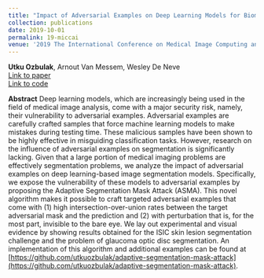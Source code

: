 ```yaml
---
title: "Impact of Adversarial Examples on Deep Learning Models for Biomedical Image Segmentation"
collection: publications
date: 2019-10-01
permalink: 19-miccai
venue: '2019 The International Conference on Medical Image Computing and Computer Assisted Intervention (MICCAI) <br /> Main track, poster presentation'
---
```

**Utku Ozbulak**, Arnout Van Messem, Wesley De Neve <br /> [Link to paper](https://arxiv.org/abs/1907.13124) <br /> [Link to code](https://github.com/utkuozbulak/adaptive-segmentation-mask-attack)

**Abstract**
Deep learning models, which are increasingly being used in the field of medical image analysis, come with a major security risk, namely, their vulnerability to adversarial examples. Adversarial examples are carefully crafted samples that force machine learning models to make mistakes during testing time. These malicious samples have been shown to be highly effective in misguiding classification tasks. However, research on the influence of adversarial examples on segmentation is significantly lacking. Given that a large portion of medical imaging problems are effectively segmentation problems, we analyze the impact of adversarial examples on deep learning-based image segmentation models. Specifically, we expose the vulnerability of these models to adversarial examples by proposing the Adaptive Segmentation Mask Attack (ASMA). This novel algorithm makes it possible to craft targeted adversarial examples that come with (1) high intersection-over-union rates between the target adversarial mask and the prediction and (2) with perturbation that is, for the most part, invisible to the bare eye. We lay out experimental and visual evidence by showing results obtained for the ISIC skin lesion segmentation challenge and the problem of glaucoma optic disc segmentation. An implementation of this algorithm and additional examples can be found at [https://github.com/utkuozbulak/adaptive-segmentation-mask-attack](https://github.com/utkuozbulak/adaptive-segmentation-mask-attack).
